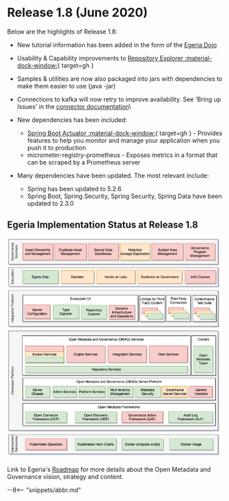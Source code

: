 <!-- SPDX-License-Identifier: CC-BY-4.0 -->
<!-- Copyright Contributors to the Egeria project. -->

# Release 1.8 (June 2020)

Below are the highlights of Release 1.8:

* New tutorial information has been added in the form of the [Egeria Dojo](/egeria-docs/getting-started/dojo/)
* Usability & Capability improvements to [Repository Explorer :material-dock-window:](https://github.com/odpi/egeria/blob/master/open-metadata-implementation/user-interfaces/ui-chassis/ui-chassis-spring/docs/RepositoryExplorer/RepositoryExplorerGuide.md){ target=gh }
* Samples & utilities are now also packaged into jars with dependencies to make them easier to use (java -jar)
* Connections to kafka will now retry to improve availability. See 'Bring up Issues' in the [connector documentation](/egeria-docs/connectors/resource/kafka-open-metadata-topic-connector/)\

* New dependencies has been included:
    * [Spring Boot Actuator :material-dock-window:](https://github.com/odpi/egeria/blob/master/open-metadata-implementation/server-chassis/server-chassis-spring/README.md){ target=gh } - Provides features to help you monitor and manage your application when you push it to production
    * micrometer-registry-prometheus - Exposes metrics in a format that can be scraped by a Prometheus server
    
* Many dependencies have been updated. The most relevant include:
    * Spring has been updated to 5.2.6
    * Spring Boot, Spring Security, Spring Security, Spring Data have been updated to 2.3.0

## Egeria Implementation Status at Release 1.8
 
![Egeria Implementation Status](functional-organization-showing-implementation-status-for-1.8.png)
 
 Link to Egeria's [Roadmap](/egeria-docs/release-notes/roadmap/) for more details about the
 Open Metadata and Governance vision, strategy and content.

--8<-- "snippets/abbr.md"

